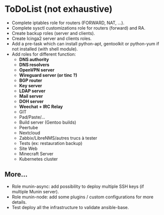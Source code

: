 # ToDoList (not exhaustive)

* Complete iptables role for routers (FORWARD, NAT, ...).
* Complete sysctl customizations role for routers (forward) and RA.
* Create backup roles (server and clients).
* Create Icinga2 server and clients roles.
* Add a pre-task which can install python-apt, gentoolkit or python-yum if not installed (with shell module).
* Add roles for different function:
  * **DNS authority**
  * **DNS resolvers**
  * **OpenVPN server**
  * **Wireguard server (or tinc ?)**
  * **BGP router**
  * **Key server**
  * **LDAP server**
  * **Mail server**
  * **DOH server**
  * **Weechat + IRC Relay**
  * GIT
  * Pad/Paste/...
  * Build server (Gentoo builds)
  * Peertube
  * Nextcloud
  * Zabbix/LibreNMS/autres trucs à tester
  * Tests (ex: restauration backup)
  * Site Web
  * Minecraft Server
  * Kubernetes cluster

## More...

* Role munin-async: add possibility to deploy multiple SSH keys (if multiple Munin server).
* Role munin-node: add some plugins / custom configurations for more details.
* Test deploy all the infrastructure to validate ansible-base.
